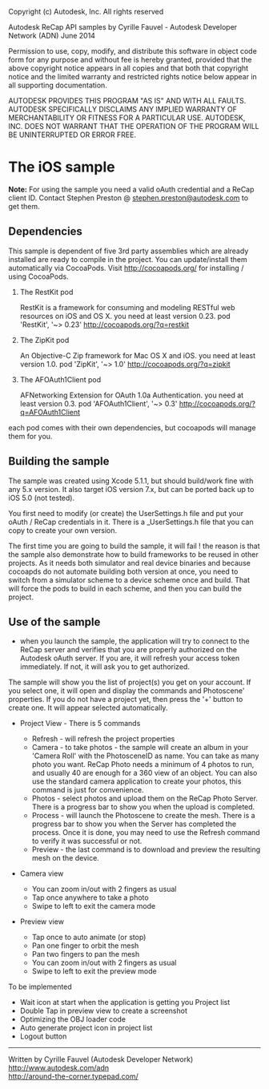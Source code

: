 
Copyright (c) Autodesk, Inc. All rights reserved 

Autodesk ReCap API samples
by Cyrille Fauvel - Autodesk Developer Network (ADN)
June 2014

Permission to use, copy, modify, and distribute this software in
object code form for any purpose and without fee is hereby granted, 
provided that the above copyright notice appears in all copies and 
that both that copyright notice and the limited warranty and
restricted rights notice below appear in all supporting 
documentation.

AUTODESK PROVIDES THIS PROGRAM "AS IS" AND WITH ALL FAULTS. 
AUTODESK SPECIFICALLY DISCLAIMS ANY IMPLIED WARRANTY OF
MERCHANTABILITY OR FITNESS FOR A PARTICULAR USE.  AUTODESK, INC. 
DOES NOT WARRANT THAT THE OPERATION OF THE PROGRAM WILL BE
UNINTERRUPTED OR ERROR FREE.
 
 
The iOS sample
=======================

<b>Note:</b> For using the sample you need a valid oAuth credential and a ReCap client ID. Contact Stephen Preston @ stephen.preston@autodesk.com to get them.


Dependencies
--------------------
This sample is dependent of five 3rd party assemblies which are already installed are ready to compile in the project. 
You can update/install them automatically via CocoaPods. Visit http://cocoapods.org/ for installing / using CocoaPods.

1. The RestKit pod

     RestKit is a framework for consuming and modeling RESTful web resources on iOS and OS X.
	 you need at least version 0.23. pod 'RestKit', '~> 0.23'
	 http://cocoapods.org/?q=restkit

2. The ZipKit pod

     An Objective-C Zip framework for Mac OS X and iOS.
	 you need at least version 1.0. pod 'ZipKit', '~> 1.0'
	 http://cocoapods.org/?q=zipkit


3. The AFOAuth1Client pod

     AFNetworking Extension for OAuth 1.0a Authentication.
	 you need at least version 0.3. pod 'AFOAuth1Client', '~> 0.3'
	 http://cocoapods.org/?q=AFOAuth1Client

	 
each pod comes with their own dependencies, but cocoapods will manage them for you.
	 
Building the sample
---------------------------

The sample was created using Xcode 5.1.1, but should build/work fine with any 5.x version. It also target iOS version 7.x, but can be ported back up to iOS 5.0 (not tested). 

You first need to modify (or create) the UserSettings.h file and put your oAuth / ReCap credentials in it.
There is a _UserSettings.h file that you can copy to create your own version.

The first time you are going to build the sample, it will fail ! the reason is that the sample also demonstrate how to build frameworks to be reused in other projects.
As it needs both simulator and real device binaries and because cocoapds do not automate building both version at once, you need to switch from a simulator scheme to a device scheme once and build.
That will force the pods to build in each scheme, and then you can build the project.
	 
Use of the sample
-------------------------

* when you launch the sample, the application will try to connect to the ReCap server and verifies that you are properly authorized on the Autodesk oAuth server. 
If you are, it will refresh your access token immediately. If not, it will ask you to get authorized.

The sample will show you the list of project(s) you get on your account. If you select one, it will open and display the commands and Photoscene' properties.
If you do not have a project yet, then press the '+' button to create one. It will appear selected automatically.

* Project View - There is 5 commands

   * Refresh - will refresh the project properties
   * Camera - to take photos - the sample will create an album in your 'Camera Roll' with the PhotosceneID as name. You can take as many photo you want.
   ReCap Photo needs a minimum of 4 photos to run, and usually 40 are enough for a 360 view of an object. You can also use the standard camera application 
   to create your photos, this command is just for convenience.
   * Photos - select photos and upload them on the ReCap Photo Server. There is a progress bar to show you when the upload is completed.
   * Process - will launch the Photoscene to create the mesh. There is a progress bar to show you when the Server has completed the process.
   Once it is done, you may need to use the Refresh command to verify it was successful or not.
   * Preview - the last command is to download and preview the resulting mesh on the device.
   
* Camera view

   * You can zoom in/out with 2 fingers as usual
   * Tap once anywhere to take a photo
   * Swipe to left to exit the camera mode
   
* Preview view

   * Tap once to auto animate (or stop)
   * Pan one finger to orbit the mesh
   * Pan two fingers to pan the mesh
   * You can zoom in/out with 2 fingers as usual
   * Swipe to left to exit the preview mode

   
To be implemented

   * Wait icon at start when the application is getting you Project list
   * Double Tap in preview view to create a screenshot
   * Optimizing the OBJ loader code
   * Auto generate project icon in project list
   * Logout button
   
   
--------
Written by Cyrille Fauvel (Autodesk Developer Network)  
http://www.autodesk.com/adn  
http://around-the-corner.typepad.com/  
